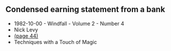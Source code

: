 ## Condensed earning statement from a bank

- 1982-10-00 - Windfall - Volume 2 - Number 4
- Nick Levy
- [(page 44)](https://archive.org/details/windfall-v2n4-1982-oct/page/n43/mode/2up?view=theater)
- Techniques with a Touch of Magic
